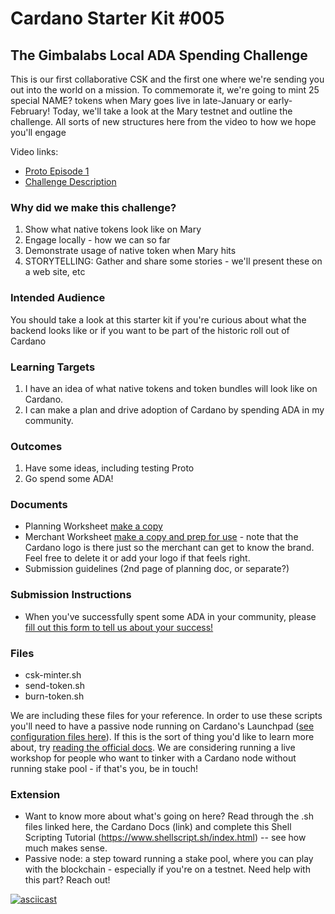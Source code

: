 # Cardano Starter Kit #005
## The Gimbalabs Local ADA Spending Challenge

This is our first collaborative CSK and the first one where we're sending you out into the world on a mission. To commemorate it, we're going to mint 25 special NAME? tokens when Mary goes live in late-January or early-February! Today, we'll take a look at the Mary testnet and outline the challenge. All sorts of new structures here from the video to how we hope you'll engage

Video links: 
- [Proto Episode 1](https://youtu.be/QZqV8P7nqlo)
- [Challenge Description]()


### Why did we make this challenge?
1. Show what native tokens look like on Mary
2. Engage locally - how we can so far
3. Demonstrate usage of native token when Mary hits
4. STORYTELLING: Gather and share some stories - we'll present these on a web site, etc

### Intended Audience
You should take a look at this starter kit if you're curious about what the backend looks like or if you want to be part of the historic roll out of Cardano

### Learning Targets
1. I have an idea of what native tokens and token bundles will look like on Cardano.
2. I can make a plan and drive adoption of Cardano by spending ADA in my community.

### Outcomes
1. Have some ideas, including testing Proto
2. Go spend some ADA!

### Documents
- Planning Worksheet [make a copy](https://docs.google.com/document/d/1zE95LY1sQMd6kpIVY0G3ZwCE1yCtA5Il4i9HhU8MVIo/copy)
- Merchant Worksheet [make a copy and prep for use](https://docs.google.com/document/d/1NVs80lpFzCXDZTfCGMVISWRyKtGatVKT0bsrSVmanh4/edit) - note that the Cardano logo is there just so the merchant can get to know the brand. Feel free to delete it or add your logo if that feels right.
- Submission guidelines (2nd page of planning doc, or separate?)

### Submission Instructions
- When you've successfully spent some ADA in your community, please [fill out this form to tell us about your success!](https://lkj3u1s1jd5.typeform.com/to/NDRtQV5m)

### Files
- csk-minter.sh
- send-token.sh
- burn-token.sh

We are including these files for your reference. In order to use these scripts you'll need to have a passive node running on Cardano's Launchpad ([see configuration files here](https://hydra.iohk.io/build/5102327/download/1/index.html)). If this is the sort of thing you'd like to learn more about, try [reading the official docs](https://docs.cardano.org/projects/cardano-node/en/latest/index.html). We are considering running a live workshop for people who want to tinker with a Cardano node without running stake pool - if that's you, be in touch!

### Extension
- Want to know more about what's going on here? Read through the .sh files linked here, the Cardano Docs (link) and complete this Shell Scripting Tutorial (https://www.shellscript.sh/index.html) -- see how much makes sense.
- Passive node: a step toward running a stake pool, where you can play with the blockchain - especially if you're on a testnet. Need help with this part? Reach out!


[![asciicast](https://asciinema.org/a/fHxFOJKRgVRUCFEeDFrDqUHKl.svg)](https://asciinema.org/a/fHxFOJKRgVRUCFEeDFrDqUHKl)
